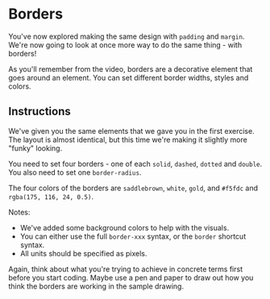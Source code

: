 # Borders

You've now explored making the same design with `padding` and `margin`. We're now going to look at once more way to do the same thing - with borders!

As you'll remember from the video, borders are a decorative element that goes around an element. You can set different border widths, styles and colors.

## Instructions

We've given you the same elements that we gave you in the first exercise. The layout is almost identical, but this time we're making it slightly more "funky" looking.

You need to set four borders - one of each `solid`, `dashed`, `dotted` and `double`. You also need to set one `border-radius`.

The four colors of the borders are `saddlebrown`, `white`, `gold`, and `#f5fdc` and `rgba(175, 116, 24, 0.5)`.

Notes:

- We've added some background colors to help with the visuals.
- You can either use the full `border-xxx` syntax, or the `border` shortcut syntax.
- All units should be specified as pixels.

Again, think about what you're trying to achieve in concrete terms first before you start coding. Maybe use a pen and paper to draw out how you think the borders are working in the sample drawing.
